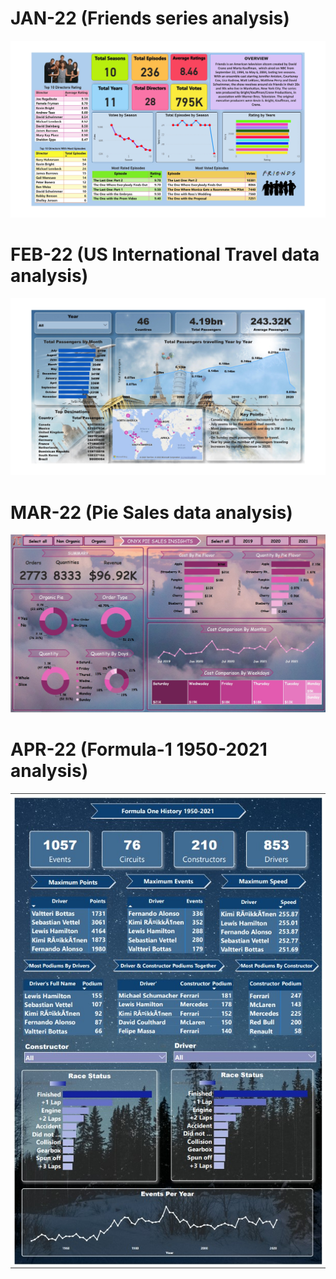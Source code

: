 # JAN-22 (Friends series analysis)
![](https://github.com/adityanaranje/Onxy-Data-DNA-Challenges/blob/main/Images/JAN22.jpg)


# FEB-22 (US International Travel data analysis)
![](https://github.com/adityanaranje/Onxy-Data-DNA-Challenges/blob/main/Images/FEB22.jpg)


# MAR-22 (Pie Sales data analysis)
![](https://github.com/adityanaranje/Onxy-Data-DNA-Challenges/blob/main/Images/MAR22.jpg)


# APR-22 (Formula-1 1950-2021 analysis)
![](https://github.com/adityanaranje/Onxy-Data-DNA-Challenges/blob/main/Images/APR22.jpg)
